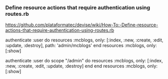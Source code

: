 ### Define resource actions that require authentication using routes.rb

https://github.com/plataformatec/devise/wiki/How-To:-Define-resource-actions-that-require-authentication-using-routes.rb

  authenticate :user do
    resources :mcblogs, only: [:index, :new, :create, :edit, :update, :destroy], path: 'admin/mcblogs'
  end
  resources :mcblogs, only: [:show]

  authenticate :user do
		scope "/admin" do
  		resources :mcblogs, only: [:index, :new, :create, :edit, :update, :destroy]
		end
	end
	resources :mcblogs, only: [:show]  